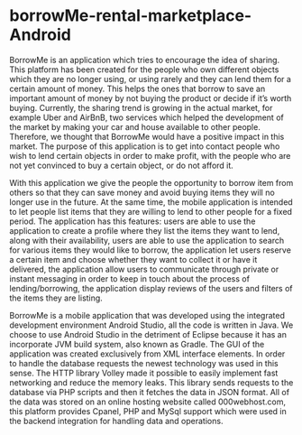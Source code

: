 # borrowMe-rental-marketplace-Android

BorrowMe is an application which tries to encourage the idea of sharing. This platform has been created for the people who own different objects which they are no longer using, or using rarely and they can lend them for a certain amount of money. This helps the ones that borrow to save an important amount of money by not buying the product or decide if it’s worth buying.
Currently, the sharing trend is growing in the actual market, for example Uber and AirBnB, two services which helped the development of the market by making your car and house available to other people. Therefore, we thought that BorrowMe would have a positive impact in this market.
The purpose of this application is to get into contact people who wish to lend certain objects in order to make profit, with the people who are not yet convinced to buy a certain object, or do not afford it.


With this application we give the people the opportunity to borrow item from others so that they can save money and avoid buying items they will no longer use in the future. At the same time, the mobile application is intended to let people list items that they are willing to lend to other people for a fixed period.
The application has this features: users are able to use the application to create a profile where they list the items they want to lend, along with their availability, users are able to use the application to search for various items they would like to borrow, the application let users reserve a certain item and choose whether they want to collect it or have it delivered, the application allow users to communicate through private or instant messaging in order to keep in touch about the process of lending/borrowing, the application display reviews of the users and filters of the items they are listing.


BorrowMe is a mobile application that was developed using the integrated development environment Android Studio, all the code is written in Java. We choose to use Android Studio in the detriment of Eclipse because it has an incorporate JVM build system, also known as Gradle. The GUI of the application was created exclusively from XML interface elements. In order to handle the database requests the newest technology was used in this sense. The HTTP library Volley made it possible to easily implement fast networking and reduce the memory leaks. This library sends requests to the database via PHP scripts and then it fetches the data in JSON format. All of the data was stored on an online hosting website called 000webhost.com, this platform provides Cpanel, PHP and MySql support which were used in the backend integration for handling data and operations.
